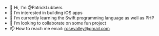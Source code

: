 - 👋 Hi, I’m @PatrickLubbers
- 👀 I’m interested in building iOS apps 
- 🌱 I’m currently learning the Swift programming language as well as PHP
- 💞️ I’m looking to collaborate on some fun project
- 📫 How to reach me email: rosevalley@gmail.com

<!---
PatrickLubbers/PatrickLubbers is a ✨ special ✨ repository because its `README.md` (this file) appears on your GitHub profile.
You can click the Preview link to take a look at your changes.
--->
